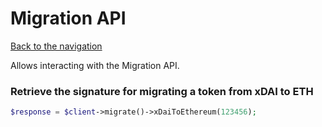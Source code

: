# Migration API

[Back to the navigation](README.md)

Allows interacting with the Migration API.

### Retrieve the signature for migrating a token from xDAI to ETH

```php
$response = $client->migrate()->xDaiToEthereum(123456);
```
